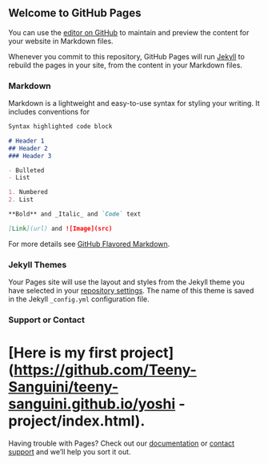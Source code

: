## Welcome to GitHub Pages

You can use the [editor on GitHub](https://github.com/Teeny-Sanguini/teeny-sanguini.github.io/edit/master/index.md) to maintain and preview the content for your website in Markdown files.

Whenever you commit to this repository, GitHub Pages will run [Jekyll](https://jekyllrb.com/) to rebuild the pages in your site, from the content in your Markdown files.

### Markdown

Markdown is a lightweight and easy-to-use syntax for styling your writing. It includes conventions for

```markdown
Syntax highlighted code block

# Header 1
## Header 2
### Header 3

- Bulleted
- List

1. Numbered
2. List

**Bold** and _Italic_ and `Code` text

[Link](url) and ![Image](src)
```

For more details see [GitHub Flavored Markdown](https://guides.github.com/features/mastering-markdown/).

### Jekyll Themes

Your Pages site will use the layout and styles from the Jekyll theme you have selected in your [repository settings](https://github.com/Teeny-Sanguini/teeny-sanguini.github.io/settings). The name of this theme is saved in the Jekyll `_config.yml` configuration file.

### Support or Contact

# [Here is my first project](https://github.com/Teeny-Sanguini/teeny-sanguini.github.io/yoshi -project/index.html).


Having trouble with Pages? Check out our [documentation](https://help.github.com/categories/github-pages-basics/) or [contact support](https://github.com/contact) and we’ll help you sort it out.
